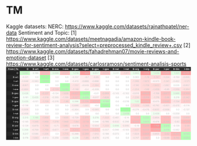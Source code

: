 # TM

Kaggle datasets:
NERC: https://www.kaggle.com/datasets/rajnathpatel/ner-data
Sentiment and Topic:
[1] https://www.kaggle.com/datasets/meetnagadia/amazon-kindle-book-review-for-sentiment-analysis?select=preprocessed_kindle_review+.csv
[2] https://www.kaggle.com/datasets/fahadrehman07/movie-reviews-and-emotion-dataset
[3] https://www.kaggle.com/datasets/carlosramosn/sentiment-analisis-sports
![Alt text](image.png?raw=true "NERC visualization for the text that starts with 'when visualizing'")
